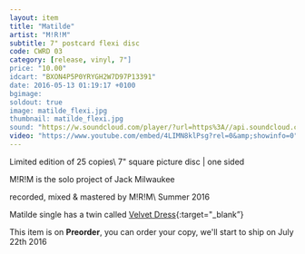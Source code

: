 ```yaml
---
layout: item
title: "Matilde"
artist: "M!R!M"
subtitle: 7" postcard flexi disc
code: CWRD 03
category: [release, vinyl, 7"]
price: "10.00"
idcart: "BXON4P5P0YRYGH2W7D97P13391"
date: 2016-05-13 01:19:17 +0100
bgimage:
soldout: true
image: matilde_flexi.jpg
thumbnail: matilde_flexi.jpg
sound: "https://w.soundcloud.com/player/?url=https%3A//api.soundcloud.com/playlists/228334966&amp;color=000000&amp;auto_play=false&amp;hide_related=false&amp;show_comments=true&amp;show_user=true&amp;show_reposts=false"
video: "https://www.youtube.com/embed/4LIMN8klPsg?rel=0&amp;showinfo=0"
---
```


Limited edition of 25 copies\\
7" square picture disc | one sided

M!R!M is the solo project of Jack Milwaukee

recorded, mixed & mastered by M!R!M\\
Summer 2016

Matilde single has a twin called [Velvet Dress]({{site.url}}/vinyl/7"/velvetdress){:target="_blank”}

This item is on  **Preorder**, you can order your copy,
we'll start to ship on July 22th 2016